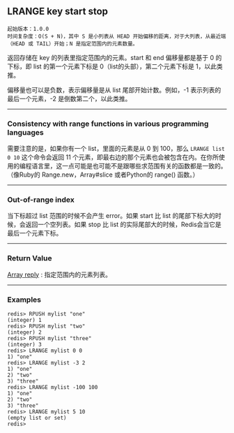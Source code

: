 ## LRANGE key start stop

    起始版本：1.0.0
    时间复杂度：O(S + N)，其中 S 是小列表从 HEAD 开始偏移的距离，对于大列表，从最近端（HEAD 或 TAIL）开始；N 是指定范围内的元素数量。

返回存储在 key 的列表里指定范围内的元素。start 和 end 偏移量都是基于 0 的下标，即 list 的第一个元素下标是 0（list的头部），第二个元素下标是 1，以此类推。

偏移量也可以是负数，表示偏移量是从 list 尾部开始计数。例如，-1 表示列表的最后一个元素，-2 是倒数第二个，以此类推。

---

### Consistency with range functions in various programming languages

需要注意的是，如果你有一个 list，里面的元素是从 0 到 100，那么 `LRANGE list 0 10` 这个命令会返回 11 个元素，即最右边的那个元素也会被包含在内。在你所使用的编程语言里，这一点可能是也可能不是跟哪些求范围有关的函数都是一致的。（像Ruby的 Range.new，Array#slice 或者Python的 range() 函数。）

---

### Out-of-range index

当下标超过 list 范围的时候不会产生 error。如果 start 比 list 的尾部下标大的时候，会返回一个空列表。如果 stop 比 list 的实际尾部大的时候，Redis会当它是最后一个元素下标。

---

### Return Value

[Array reply](../topics/protocol.md#resp-arrays) : 指定范围内的元素列表。

---

### Examples

```
redis> RPUSH mylist "one"
(integer) 1
redis> RPUSH mylist "two"
(integer) 2
redis> RPUSH mylist "three"
(integer) 3
redis> LRANGE mylist 0 0
1) "one"
redis> LRANGE mylist -3 2
1) "one"
2) "two"
3) "three"
redis> LRANGE mylist -100 100
1) "one"
2) "two"
3) "three"
redis> LRANGE mylist 5 10
(empty list or set)
redis> 
```